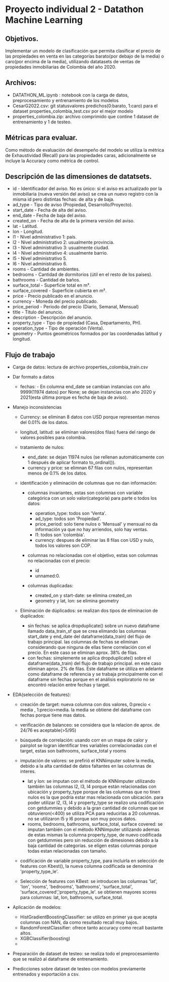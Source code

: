 # Proyecto individual 2 - Datathon Machine Learning

## Objetivos.

Implementar un modelo de clasificación que permita clasificar el precio de las propiedades en venta en las categorías barato(por debajo de la media) o caro(por encima de la media), utilizando datatasets de ventas de propiedades inmobiliarias de Colombia del año 2020.

## Archivos: 
- DATATHON_ML.ipynb : notebook con la carga de datos, preprocesamiento y entrenamiento de los modelos
- CesarG2022.csv: git statusvalores predichos(0:barato, 1:caro) para el dataset properties_colombia_test.csv por el mejor modelo  
- properties_colombia.zip: archivo comprimido que contine 1 dataset de entrenamiento y 1 de testeo.

## Métricas para evaluar.

Como método de evaluación del desempeño del modelo se utiliza la métrica de Exhaustividad (Recall) para las propiedades caras, adicionalmente se incluye la Accuracy como métrica de control.

## Descripción de las dimensiones de datatsets.

- id - Identificador del aviso. No es único: si el aviso es actualizado por la inmobiliaria (nueva versión del aviso) se crea un nuevo registro con la misma id pero distintas fechas: de alta y de baja.
- ad_type - Tipo de aviso (Propiedad, Desarrollo/Proyecto).
- start_date - Fecha de alta del aviso.
- end_date - Fecha de baja del aviso.
- created_on - Fecha de alta de la primera versión del aviso.
- lat - Latitud.
- lon - Longitud.
- l1 - Nivel administrativo 1: país.
- l2 - Nivel administrativo 2: usualmente provincia.
- l3 - Nivel administrativo 3: usualmente ciudad.
- l4 - Nivel administrativo 4: usualmente barrio.
- l5 - Nivel administrativo 5.
- l6 - Nivel administrativo 6.
- rooms - Cantidad de ambientes.
- bedrooms - Cantidad de dormitorios (útil en el resto de los países).
- bathrooms - Cantidad de baños.
- surface_total - Superficie total en m².
- surface_covered - Superficie cubierta en m².
- price - Precio publicado en el anuncio.
- currency - Moneda del precio publicado.
- price_period - Periodo del precio (Diario, Semanal, Mensual)
- title - Título del anuncio.
- description - Descripción del anuncio.
- property_type - Tipo de propiedad (Casa, Departamento, PH).
- operation_type - Tipo de operación (Venta).
- geometry - Puntos geométricos formados por las coordenadas latitud y longitud.

## Flujo de trabajo

- Carga de datos: lectura de archivo properties_colombia_train.csv
- Dar formato a datos
    - fechas: 
            - En columna end_date se cambian instancias con año 9999(11974 datos) por None; se dejan instancias con año 2020 y 2021(esta última porque es fecha de baja de aviso).
            
- Manejo inconsistencias
    - Currency: se eliminan 8 datos con USD porque representan menos del 0.01% de los datos.
    - longitud, latitud: se eliminan valores(dos filas) fuera del rango de valores posibles para colombia.
    - tratamiento de nulos:
        - end_date: se dejan 11974 nulos (se rellenan automáticamente con 1 después de aplicar formato to_ordinal()).
        - currency y price: se elimnan 67 filas con nulos, representan menos de 0.1% de los datos.

    - identificación y eliminación de columnas que no dan información:

        - columnas invariantes, estas son columnas con variable categórica con un solo valor(categoría) para parte o todos los datos:
            - operation_type: todos son 'Venta'.
            - ad_type: todos son 'Propiedad'.
            - price_period: solo tiene nulos o 'Mensual' y mensual no da información ya que no hay arriendos, solo hay ventas.
            - l1: todos son 'colombia'.
            - currency: despues de eliminar las 8 filas con USD y nulo, todos los valores son COP.

        - columnas no relacionadas con el objetivo, estas son columnas no relacionadas con el precio: 
            - id
            - unnamed:0.

        - columnas duplicadas: 
            - created_on y start-date: se elimina created_on
            - geometry y lat, lon: se elimina geometry

    - Eliminación de dúplicados: se realizan dos tipos de eliminacion de duplicados:
         - sin fechas: se aplica dropduplicate() sobre un nuevo dataframe llamado data_train_sf que se crea elimando las columnas start_date y end_date del dataframe(data_train) del flujo de trabajo principal. las columnas de fechas se eliminan considerando que ninguna de ellas tiene correlación con el precio. En este caso se eliminan aprox. 38% de filas.
        - con fechas: simplemente se aplica dropduplicate() sobre el dataframe(data_train) del flujo de trabajo principal. en este caso eliminan aprox. 2% de filas. Este dataframe se útiliza en adelante como dataframe de referencia y se trabaja principalmente con el dataframe sin fechas porque en el análisis exploratorio no se encontró relación entre fechas y target.
     
    
- EDA(selección de features):
    - creación de target: nueva columna con dos valores, 0:precio < media , 1:precio>media. la media se obtiene del dataframe con fechas porque tiene mas datos.
    - verificación de balanceo: se considera que la relacion de aprox. de 24/76 es aceptable(>5/95)
    - búsqueda de correlación: usando corr en un mapa de calor y pairplot se logran identificar tres variables correlacionadas con el target, estas son bathrooms, surface_total y rooms 
    - imputación de valores: se prefirió el KNNimputer sobre la media, debido a la alta cantidad de datos faltantes en las columnas de interes.
        - lat y lon: se imputan con el método de KNNimputer utilizando también las columnas l2, l3, l4 porque están relacionadas con ubicación y property_type porque de las columnas que no tinen nulos es la que podría estar mas relacionada con ubicación. para poder utilizar l2, l3, l4 y property_type se realizo una codificación con getdummies y debido a la gran cantidad de columnas que se obtuvieron(<400) se utiliza PCA para reducirlas a 20 columnas. no se utilizaron l5 y l6 porque son muy pocos datos.
        - rooms, bedrooms, bathrooms, surface_total, surface covered: se imputan también con el método KNNimputer utilizando ademas de estas mismas la columna property_type, de nuevo codificada con getdummies pero sin reducción de dimesiones debido a la baja cantidad de categorías. se eligen estas columnas porque todas estan relacionadas con tamaño.

    - codificación de variable property_type, para incluirla en selección de features con Kbest(), la nueva columna codificada se denomina 'property_type_le'.
    - Selección de features con KBest: se introducen las columnas 'lat', 'lon', 'rooms', 'bedrooms', 'bathrooms', 'surface_total', 'surface_covered','property_type_le'. se obtienen mayores scores para columnas: lat, lon, bathrooms, surface_total.
    
- Aplicación de modelos:
    - HistGradientBoostingClassifier: se utilizo en primer ya que acepta columnas con NAN, da como resultado recall muy bajos.
    - RandomForestClassifier: ofrece tanto accuracy como recall bastante altos.
    - XGBClassifier(boosting)
    - 

- Preparación de dataset de testeo: se realiza todo el preprocesamiento que se realizó al dataframe de entrenamiento.
- Predicciones sobre dataset de testeo con modelos previamente entrenados y exportación a csv.




